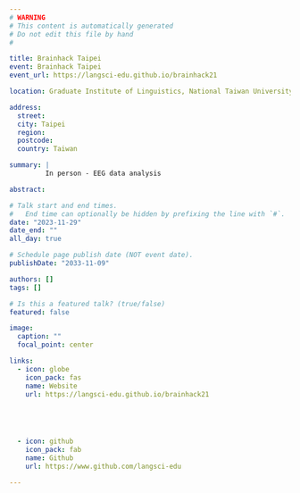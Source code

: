 ```yaml
---
# WARNING
# This content is automatically generated
# Do not edit this file by hand
#

title: Brainhack Taipei
event: Brainhack Taipei
event_url: https://langsci-edu.github.io/brainhack21

location: Graduate Institute of Linguistics, National Taiwan University

address:
  street: 
  city: Taipei
  region: 
  postcode: 
  country: Taiwan

summary: |
         In person - EEG data analysis

abstract: 

# Talk start and end times.
#   End time can optionally be hidden by prefixing the line with `#`.
date: "2023-11-29"
date_end: ""
all_day: true

# Schedule page publish date (NOT event date).
publishDate: "2033-11-09"

authors: []
tags: []

# Is this a featured talk? (true/false)
featured: false

image:
  caption: ""
  focal_point: center

links:
  - icon: globe
    icon_pack: fas
    name: Website
    url: https://langsci-edu.github.io/brainhack21





  - icon: github
    icon_pack: fab
    name: Github
    url: https://www.github.com/langsci-edu

---
```


